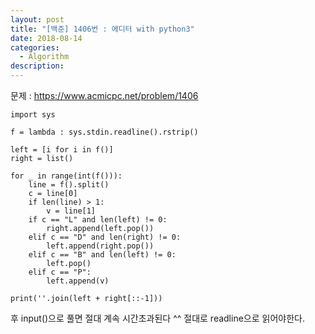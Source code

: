 ```yaml
---
layout: post
title: "[백준] 1406번 : 에디터 with python3"
date: 2018-08-14
categories:
  - Algorithm
description:
---
```


문제 : 
https://www.acmicpc.net/problem/1406

```pyrhon3
import sys

f = lambda : sys.stdin.readline().rstrip()

left = [i for i in f()]
right = list()

for _ in range(int(f())):
    line = f().split()
    c = line[0]
    if len(line) > 1:
        v = line[1]
    if c == "L" and len(left) != 0:
        right.append(left.pop())
    elif c == "D" and len(right) != 0:
        left.append(right.pop())
    elif c == "B" and len(left) != 0:
        left.pop()
    elif c == "P":
        left.append(v)

print(''.join(left + right[::-1]))

```

후 input()으로 풀면 절대 계속 시간초과된다 ^^
절대로 readline으로 읽어야한다.
